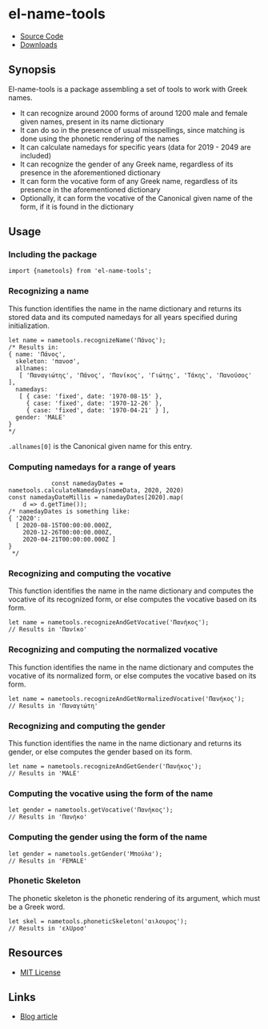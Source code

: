 # el-name-tools

- [Source Code](https://www.github.com/dsouflis/el-name-tools)
- [Downloads](https://www.npmjs.org/package/el-name-tools)

## Synopsis
El-name-tools is a package assembling a set of tools to work with Greek names.

- It can recognize around 2000 forms of around 1200 male and female given names, present in its name dictionary
- It can do so in the presence of usual misspellings, since matching is done using the phonetic rendering of the names
- It can calculate namedays for specific years (data for 2019 - 2049 are included)
- It can recognize the gender of any Greek name, regardless of its presence in the aforementioned dictionary
- It can form the vocative form of any Greek name, regardless of its presence in the aforementioned dictionary
- Optionally, it can form the vocative of the Canonical given name of the form, if it is found in the dictionary

## Usage
### Including the package
```ecmascript 6
import {nametools} from 'el-name-tools';
```
### Recognizing a name
This function identifies the name in the name dictionary and returns
its stored data and its computed namedays for all years specified 
during initialization.
```ecmascript 6
let name = nametools.recognizeName('Πάνος');
/* Results in:
{ name: 'Πάνος',
  skeleton: 'πανοσ',
  allnames:
   [ 'Παναγιώτης', 'Πάνος', 'Πανίκος', 'Γιώτης', 'Τάκης', 'Πανούσος' ],
  namedays:
   [ { case: 'fixed', date: '1970-08-15' },
     { case: 'fixed', date: '1970-12-26' },
     { case: 'fixed', date: '1970-04-21' } ],
  gender: 'MALE' 
}
*/ 
``` 
`.allnames[0]` is the Canonical given name for this entry.

### Computing namedays for a range of years
```ecmascript 6
            const namedayDates =  nametools.calculateNamedays(nameData, 2020, 2020)
const namedayDateΜillis = namedayDates[2020].map(
    d => d.getTime());
/* namedayDates is something like:
{ '2020':
  [ 2020-08-15T00:00:00.000Z,
    2020-12-26T00:00:00.000Z,
    2020-04-21T00:00:00.000Z ] 
}
 */
```

### Recognizing and computing the vocative
This function identifies the name in the name dictionary and computes
the vocative of its recognized form, 
or else computes the vocative based on its form.
```ecmascript 6
let name = nametools.recognizeAndGetVocative('Πανήκος');
// Results in 'Πανίκο'
```

### Recognizing and computing the normalized vocative
This function identifies the name in the name dictionary and computes
the vocative of its normalized form, 
or else computes the vocative based on its form.
```ecmascript 6
let name = nametools.recognizeAndGetNormalizedVocative('Πανήκος');
// Results in 'Παναγιώτη'
```

### Recognizing and computing the gender
This function identifies the name in the name dictionary and returns its gender, 
or else computes the gender based on its form.
```ecmascript 6
let name = nametools.recognizeAndGetGender('Πανήκος');
// Results in 'MALE'
```

### Computing the vocative using the form of the name
```ecmascript 6
let gender = nametools.getVocative('Πανήκος');
// Results in 'Πανήκο'
``` 

### Computing the gender using the form of the name
```ecmascript 6
let gender = nametools.getGender('Μπούλα');
// Results in 'FEMALE'
``` 

### Phonetic Skeleton
The phonetic skeleton is the phonetic rendering of its argument, which must be a Greek word.
```ecmascript 6
let skel = nametools.phoneticSkeleton('αιλουρος');
// Results in 'ελUροσ'
``` 

## Resources

- [MIT License](LICENSE.md)

## Links

- [Blog article](https://dsouflis.wordpress.com/2017/07/13/gender-detection-vocatives-and-namedays-for-greek-first-names-in-tellody/)

